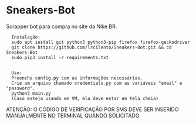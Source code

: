 # Sneakers-Bot
Scrapper bot para compra no site da Nike BR.

      Instalação:
      sudo apt install git python3 python3-pip firefox firefox-geckodriver
      git clone https://github.com/lrcilento/Sneakers-Bot.git && cd Sneakers-Bot
      sudo pip3 install -r requirements.txt
      

      Uso:
      Preencha config.py com as informações necessárias.
      Crie um arquivo chamado credentials.py com as variáveis "email" e "password".
      python3 main.py
      (Caso esteja usando em VM, ela deve estar em tela cheia)
      
ATENÇÃO: O CÓDIGO DE VERIFICAÇÃO POR SMS DEVE SER INSERIDO MANUALMENTE NO TERMINAL QUANDO SOLICITADO
